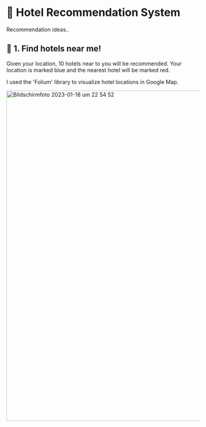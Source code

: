 # 🏨 Hotel Recommendation System

Recommendation ideas.. 

## 📍 1. Find hotels near me! 

  Given your location, 10 hotels near to you will be recommended. Your location is marked blue and the nearest hotel will be marked red. 
  
  I used the 'Folium' library to visualize hotel locations in Google Map. 
  
<img width="863" alt="Bildschirmfoto 2023-01-18 um 22 54 52" src="https://user-images.githubusercontent.com/70292353/213303936-5cbea503-1b62-413f-b89f-e1e3a5df343a.png">
